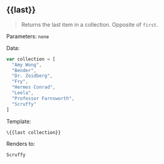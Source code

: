 ## \{{last}}

> Returns the last item in a collection. Opposite of `first`.

Parameters: `none`

Data:

```js
var collection = [
  "Amy Wong",
  "Bender",
  "Dr. Zoidberg",
  "Fry",
  "Hermes Conrad",
  "Leela",
  "Professor Farnsworth",
  "Scruffy"
]
```
Template:

```handlebars
\{{last collection}}
```

Renders to:

```
Scruffy
```